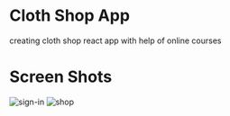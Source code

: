 # Cloth Shop App
creating cloth shop react app with help of online courses
# Screen Shots
![sign-in](https://user-images.githubusercontent.com/99872321/195392729-ccc01df2-3329-40c0-abe3-99254b20d472.PNG)
![shop](https://user-images.githubusercontent.com/99872321/195392753-c4b6cc4e-fbb6-4c82-adb1-1b83a7a15223.PNG)

 
